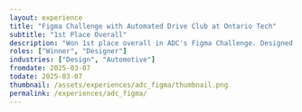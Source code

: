 ```yaml
---
layout: experience
title: "Figma Challenge with Automated Drive Club at Ontario Tech"
subtitle: "1st Place Overall"
description: "Won 1st place overall in ADC's Figma Challenge. Designed car dashboard and tablet Figma prototypes for accessible semi-automated vehicles."
roles: ["Winner", "Designer"]
industries: ["Design", "Automotive"]
fromdate: 2025-03-07
todate: 2025-03-07
thumbnail: /assets/experiences/adc_figma/thumbnail.png
permalink: /experiences/adc_figma/
---
```



